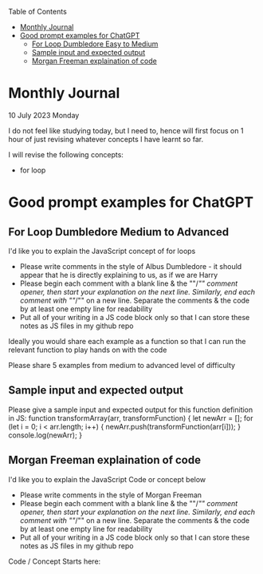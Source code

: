 Table of Contents
- [Monthly Journal](#monthly-journal)
- [Good prompt examples for ChatGPT](#good-prompt-examples-for-chatgpt)
  - [For Loop Dumbledore Easy to Medium](#for-loop-dumbledore-easy-to-medium)
  - [Sample input and expected output](#sample-input-and-expected-output)
  - [Morgan Freeman explaination of code](#morgan-freeman-explaination-of-code)





# Monthly Journal
10 July 2023 Monday

I do not feel like studying today, but I need to, hence will first focus on 1 hour of just revising whatever concepts I have learnt so far.

I will revise the following concepts:
- for loop

# Good prompt examples for ChatGPT

## For Loop Dumbledore Medium to Advanced

I'd like you to explain the JavaScript concept of for loops
- Please write comments in the style of Albus Dumbledore  - it should appear that he is directly explaining to us, as if we are Harry
- Please begin each comment with a blank line & the ""/*"" comment opener, then start your explanation on the next line. Similarly, end each comment with ""*/"" on a new line. Separate the comments & the code by at least one empty line for readability
- Put all of your writing in a JS code block only so that I can store these notes as JS files in my github repo

Ideally you would share each example as a function so that I can run the relevant function to play hands on with the code

Please share 5 examples from medium to advanced level of difficulty

## Sample input and expected output

Please give a sample input and expected output for this function definition in JS:
function transformArray(arr, transformFunction) {
    let newArr = [];
    for (let i = 0; i < arr.length; i++) {
        newArr.push(transformFunction(arr[i]));
    }
    console.log(newArr);
}

## Morgan Freeman explaination of code

I'd like you to explain the JavaScript Code or concept below
- Please write comments in the style of Morgan Freeman
- Please begin each comment with a blank line & the ""/*"" comment opener, then start your explanation on the next line. Similarly, end each comment with ""*/"" on a new line. Separate the comments & the code by at least one empty line for readability
- Put all of your writing in a JS code block only so that I can store these notes as JS files in my github repo

Code / Concept Starts here: